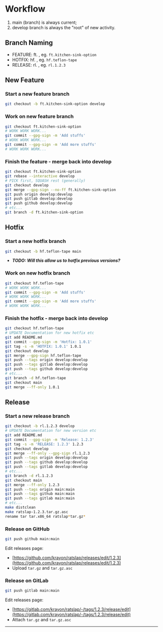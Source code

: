 # Workflow #

1. main (branch) is always current;
1. develop branch is always the "root" of new activity.

## Branch Naming ##

* FEATURE: ft.*<feature>* , eg. `ft.kitchen-sink-option`
* HOTFIX:  hf.*<hotfix>*  , eg. `hf.teflon-tape`
* RELEASE: rl.*<release>* , eg. `rl.1.2.3`

## New Feature ##

### Start a new feature branch ###

```bash
git checkout -b ft.kitchen-sink-option develop
```

### Work on new feature branch ###

```bash
git checkout ft.kitchen-sink-option
# WORK WORK WORK...
git commit --gpg-sign -m 'Add stuffs'
# WORK WORK WORK...
git commit --gpg-sign -m 'Add more stuffs'
# WORK WORK WORK...
```

### Finish the feature - merge back into develop ###

```bash
git checkout ft.kitchen-sink-option
git rebase --interactive develop
# PICK first, SQUASH rest (generally)
git checkout develop
git merge --gpg-sign --no-ff ft.kitchen-sink-option
git push origin develop:develop
git push gitlab develop:develop
git push github develop:develop
# etc...
git branch -d ft.kitchen-sink-option
```

## Hotfix ##

### Start a new hotfix branch ###

```bash
git checkout -b hf.teflon-tape main
```
* ***TODO: Will this allow us to hotfix previous versions?***

### Work on new hotfix branch ###

```bash
git checkout hf.teflon-tape
# WORK WORK WORK...
git commit --gpg-sign -m 'Add stuffs'
# WORK WORK WORK...
git commit --gpg-sign -m 'Add more stuffs'
# WORK WORK WORK...
```

### Finish the hotfix - merge back into develop ###

```bash
git checkout hf.teflon-tape
# UPDATE Documentation for new hotfix etc
git add README.md
git commit --gpg-sign -m 'Hotfix: 1.0.1'
git tag -s -m 'HOTFIX: 1.0.1' 1.0.1
git checkout develop
git merge --gpg-sign hf.teflon-tape
git push --tags origin develop:develop
git push --tags gitlab develop:develop
git push --tags github develop:develop
# etc...
git branch -d hf.teflon-tape
git checkout main
git merge --ff-only 1.0.1
```

## Release ##

### Start a new release branch ###

```bash
git checkout -b rl.1.2.3 develop
# UPDATE Documentation for new version etc
git add README.md
git commit --gpg-sign -m 'Release: 1.2.3'
git tag -s -m 'RELEASE: 1.2.3' 1.2.3
git checkout develop
git merge --ff-only --gpg-sign rl.1.2.3
git push --tags origin develop:develop
git push --tags github develop:develop
git push --tags gitlab develop:develop
# etc...
git branch -d rl.1.2.3
git checkout main
git merge --ff-only 1.2.3
git push --tags origin main:main
git push --tags github main:main
git push --tags gitlab main:main
# etc...
make distclean
make ratslap-1.2.3.tar.gz.asc
rename tar tar.x86_64 ratslap*tar.gz*
```

### Release on GitHub ###

```bash
git push github main:main
```

Edit releases page:

  * [https://github.com/krayon/ratslap/releases/edit/1.2.3](https://github.com/krayon/ratslap/releases/edit/1.2.3)
  * Upload `tar.gz` and `tar.gz.asc`

### Release on GitLab ###

```bash
git push gitlab main:main
```

Edit releases page:

  * [https://gitlab.com/krayon/ratslap/-/tags/1.2.3/release/edit](https://gitlab.com/krayon/ratslap/-/tags/1.2.3/release/edit)
  * Attach `tar.gz` and `tar.gz.asc`

----
[//]: # ( vim: set ts=4 sw=4 et cindent tw=80 ai si syn=markdown ft=markdown: )
